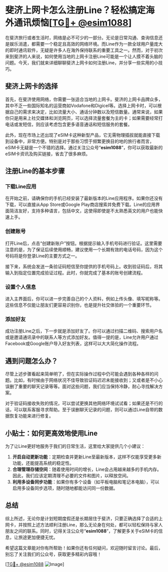 # 斐济上网卡怎么注册Line？轻松搞定海外通讯烦恼[[TG💪+ @esim1088](https://t.me/s/esim1088)]

在斐济旅行或者生活时，网络是必不可少的一部分。无论是日常沟通、查询信息还是娱乐消遣，都需要一个稳定且高效的网络环境。而Line作为一款全球用户量庞大的即时通讯软件，无疑是许多人在海外保持联系的重要工具之一。然而，对于初次来到斐济的人来说，如何使用当地的上网卡注册Line可能是一个让人摸不着头脑的问题。今天，我们就来详细聊聊斐济上网卡如何注册Line，并分享一些实用的小技巧。

## 斐济上网卡的选择

首先，在斐济使用网络，你需要一张适合当地的上网卡。斐济的上网卡品牌众多，其中不乏一些国际知名的运营商如Vodafone和Digicel等。选择上网卡时，可以根据自己的需求来决定，比如流量大小、通话分钟数以及短信数量。通常来说，如果你只是用来上社交媒体和浏览网页，可以选择流量套餐为主的卡；如果需要经常打电话或发短信，则应该考虑包含更多语音通话和短信服务的套餐。

此外，现在市场上还出现了eSIM卡这种新型产品，它无需物理插拔就能直接下载到设备中，非常方便。特别是对于那些习惯于频繁更换目的地的旅行者而言，eSIM卡无疑是一个不错的选择。通过关注公众号“**esim1088**”，你可以获取最新的eSIM卡资讯及购买链接，省去了很多麻烦。

## 注册Line的基本步骤

### 下载Line应用

在开始之前，请确保你的手机已经安装了最新版本的Line应用程序。如果你还没有下载，可以直接从App Store或Google Play商店搜索并免费下载。Line的应用界面简洁友好，支持多种语言，包括中文，这使得即使是不太熟悉英文的用户也能快速上手。

### 创建账号

打开Line后，点击“创建新账户”按钮。根据提示输入手机号码进行验证。这里需要注意的是，为了保证后续使用顺畅，建议使用一个长期有效的电话号码，因为这个号码将是你登录Line的主要方式之一。

接下来，系统会发送一条验证码短信至你提供的手机号码上。收到验证码后，将其输入到指定位置完成验证过程。此时，你就完成了基本的账号创建流程。

### 设置个人信息

进入主界面后，你可以进一步完善自己的个人资料，例如上传头像、填写昵称等。这些信息不仅能让朋友们更容易识别你，也是提升社交体验的一个重要环节。

### 添加好友

成功注册Line之后，下一步就是添加好友了。你可以通过扫描二维码、搜索用户名或是邀请通讯录中的联系人等方式添加好友。值得一提的是，Line允许用户通过Facebook或Google账户导入好友列表，这样可以大大简化操作流程。

## 遇到问题怎么办？

尽管上述步骤看起来简单明了，但在实际操作过程中仍可能会遇到各种各样的问题。比如，有时候由于网络状况不佳导致验证码迟迟未能接收到；又或者是不小心误删了重要的聊天记录等等。面对这些问题，我们应当保持冷静，耐心寻找解决方案。

对于验证码接收失败的情况，可以尝试更换其他网络环境试试看；如果还是不行的话，可以联系客服寻求帮助。至于误删聊天记录的问题，则可以通过Line自带的数据恢复功能来进行修复。

## 小贴士：如何更高效地使用Line

为了让Line更好地服务于我们的日常生活，这里给大家提供几个小建议：

1. **开启自动更新功能**：定期检查并更新Line至最新版本，这样不仅能享受更多新功能，还能提高系统的稳定性。
2. **合理管理存储空间**：随着使用时间的增长，Line会占用越来越多的手机内存。因此，我们应该定期清理不必要的文件和图片，以释放空间。
3. **利用多设备同步功能**：如果你有多个设备（如平板电脑和笔记本电脑），可以启用多设备同步选项，随时随地都能访问同一份数据。

## 总结

综上所述，无论你是计划短期度假还是长期居住于斐济，只要正确选择了合适的上网卡，并按照上述方法顺利注册Line，那么无论身在何处，都可以轻松保持与家人朋友之间的联系。同时，记得关注公众号“**esim1088**”，了解更多关于eSIM卡的信息，让旅途更加便捷无忧。

希望这篇文章能对你有所帮助！如果你还有任何疑问，欢迎随时留言讨论。最后，别忘了关注我们的公众号，获取更多精彩内容哦！

[[TG💪+ @esim1088](https://t.me/s/esim1088) ![Image](https://i.postimg.cc/4NQfJmqS/Snipaste-2025-05-13-00-14-12.png)]